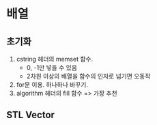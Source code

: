 # 배열

## 초기화
1. cstring 헤더의 memset 함수.
   - 0, -1만 넣을 수 있음
   - 2차원 이상의 배열을 함수의 인자로 넘기면 오동작
3. for문 이용. 하나하나 바꾸기.
4. algorithm 헤더의 fill 함수 => 가장 추천

## STL Vector
